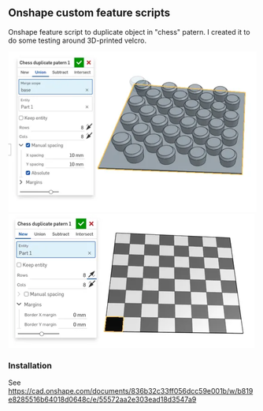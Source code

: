 ## Onshape custom feature scripts

Onshape feature script to duplicate object in "chess" patern. I created it to do some testing around 3D-printed velcro.

![screenshot](./screenshot.webp)
![screenshot2](./screenshot2.webp)

### Installation

See https://cad.onshape.com/documents/836b32c33ff056dcc59e001b/w/b819e8285516b64018d0648c/e/55572aa2e303ead18d3547a9
